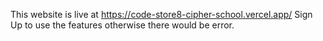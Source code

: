 This website is live at https://code-store8-cipher-school.vercel.app/
Sign Up to use the features otherwise there would be error.
